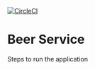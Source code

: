 [![CircleCI](https://circleci.com/gh/smaddala/brewery.svg?style=svg)](https://circleci.com/gh/smaddala/brewery)

# Beer Service

Steps to run the application